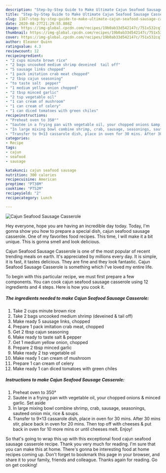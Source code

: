 ```yaml
---
description: "Step-by-Step Guide to Make Ultimate Cajun Seafood Sausage Casserole"
title: "Step-by-Step Guide to Make Ultimate Cajun Seafood Sausage Casserole"
slug: 1167-step-by-step-guide-to-make-ultimate-cajun-seafood-sausage-casserole
date: 2020-08-27T21:29:55.808Z
image: https://img-global.cpcdn.com/recipes/19b0ab33d542147c/751x532cq70/cajun-seafood-sausage-casserole-recipe-main-photo.jpg
thumbnail: https://img-global.cpcdn.com/recipes/19b0ab33d542147c/751x532cq70/cajun-seafood-sausage-casserole-recipe-main-photo.jpg
cover: https://img-global.cpcdn.com/recipes/19b0ab33d542147c/751x532cq70/cajun-seafood-sausage-casserole-recipe-main-photo.jpg
author: Eleanor Quinn
ratingvalue: 4.3
reviewcount: 12
recipeingredient:
- "2 cups minute brown rice"
- "2 bags uncooked medium shrimp deveined  tail off"
- "5 sausage links chopped"
- "1 pack imitation crab meat chopped"
- "2 tbsp cajun seasoning"
- "to taste salt  pepper"
- "1 medium yellow onion chopped"
- "2 tbsp minced garlic"
- "2 tsp vegetable oil"
- "1 can cream of mushroom"
- "1 can cream of celery"
- "1 can diced tomatoes with green chiles"
recipeinstructions:
- "Preheat oven to 350°"
- "Sautée in a frying pan with vegetable oil, your chopped onions &amp; minced garlic. Set aside"
- "In large mixing bowl combine shrimp, crab, sausage, seasonings, sauteed onion mix, rice &amp; soups."
- "Transfer to 9×13 cassarole dish, place in oven for 30 mins. After 30 mins stir, place back in oven for 20 mins. Then top off with cheeses &amp; put back in oven for 10 more mins or until cheeses melt. Enjoy!"
categories:
- Recipe
tags:
- cajun
- seafood
- sausage

katakunci: cajun seafood sausage 
nutrition: 300 calories
recipecuisine: American
preptime: "PT38M"
cooktime: "PT52M"
recipeyield: "2"
recipecategory: Lunch

---
```



![Cajun Seafood Sausage Casserole](https://img-global.cpcdn.com/recipes/19b0ab33d542147c/751x532cq70/cajun-seafood-sausage-casserole-recipe-main-photo.jpg)

Hey everyone, hope you are having an incredible day today. Today, I'm gonna show you how to prepare a special dish, cajun seafood sausage casserole. One of my favorites food recipes. This time, I will make it a bit unique. This is gonna smell and look delicious.



Cajun Seafood Sausage Casserole is one of the most popular of recent trending meals on earth. It's appreciated by millions every day. It is simple, it is fast, it tastes delicious. They are fine and they look fantastic. Cajun Seafood Sausage Casserole is something which I've loved my entire life.


To begin with this particular recipe, we must first prepare a few components. You can cook cajun seafood sausage casserole using 12 ingredients and 4 steps. Here is how you cook it.

<!--inarticleads1-->

##### The ingredients needed to make Cajun Seafood Sausage Casserole:

1. Take 2 cups minute brown rice
1. Take 2 bags uncooked medium shrimp (deveined &amp; tail off)
1. Make ready 5 sausage links, chopped
1. Prepare 1 pack imitation crab meat, chopped
1. Get 2 tbsp cajun seasoning
1. Make ready to taste salt &amp; pepper
1. Get 1 medium yellow onion, chopped
1. Prepare 2 tbsp minced garlic
1. Make ready 2 tsp vegetable oil
1. Make ready 1 can cream of mushroom
1. Prepare 1 can cream of celery
1. Make ready 1 can diced tomatoes with green chiles




<!--inarticleads2-->

##### Instructions to make Cajun Seafood Sausage Casserole:

1. Preheat oven to 350°
1. Sautée in a frying pan with vegetable oil, your chopped onions &amp; minced garlic. Set aside
1. In large mixing bowl combine shrimp, crab, sausage, seasonings, sauteed onion mix, rice &amp; soups.
1. Transfer to 9×13 cassarole dish, place in oven for 30 mins. After 30 mins stir, place back in oven for 20 mins. Then top off with cheeses &amp; put back in oven for 10 more mins or until cheeses melt. Enjoy!




So that's going to wrap this up with this exceptional food cajun seafood sausage casserole recipe. Thank you very much for reading. I'm sure that you can make this at home. There's gonna be interesting food at home recipes coming up. Don't forget to bookmark this page in your browser, and share it to your family, friends and colleague. Thanks again for reading. Go on get cooking!
